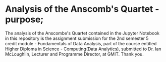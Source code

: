# Analysis of the Anscomb's Quartet - purpose;
The analysis of the Anscombe's Quartet contained in the Jupyter Notebook in this repository is the assignment submission for the 2nd semester 5 credit module - Fundamentals of Data Analysis, part of the course entitled Higher Diploma in Science - Computing(Data Analytics), submitted to Dr. Ian McLoughlin, Lecturer and Programme Director, at GMIT. 
Thank you.
